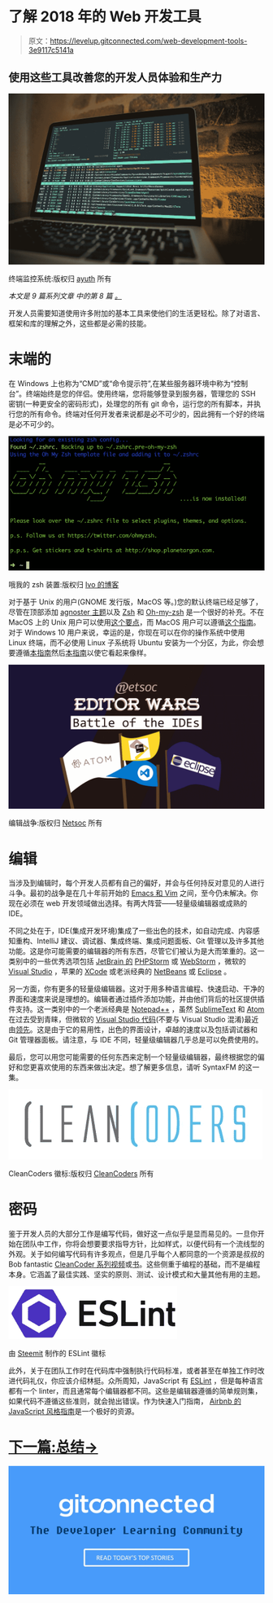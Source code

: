 # 了解 2018 年的 Web 开发工具

> 原文：<https://levelup.gitconnected.com/web-development-tools-3e9117c5141a>

## 使用这些工具改善您的开发人员体验和生产力

![](img/4f894c3d75ec748d2c28d43738dad49f.png)

终端监控系统:版权归 [ayuth](https://medium.com/ayuth/iterm2-zsh-oh-my-zsh-the-most-power-full-of-terminal-on-macos-bdb2823fb04c) 所有

*本文是 9 篇系列文章* *中的第 8 篇* [*。*](https://medium.com/@jordanmauricio/the-non-developers-guide-to-development-in-2018-7f023a2ff5e1)

开发人员需要知道使用许多附加的基本工具来使他们的生活更轻松。除了对语言、框架和库的理解之外，这些都是必需的技能。

# 末端的

在 Windows 上也称为“CMD”或“命令提示符”,在某些服务器环境中称为“控制台”。终端始终是您的伴侣。使用终端，您将能够登录到服务器，管理您的 SSH 密钥(一种更安全的密码形式)，处理您的所有 git 命令，运行您的所有脚本，并执行您的所有命令。终端对任何开发者来说都是必不可少的，因此拥有一个好的终端是必不可少的。

![](img/9d0a3d38f83f361ba83eee677d53bf68.png)

哦我的 zsh 装置:版权归 [Ivo 的博客](https://medium.com/ayuth/iterm2-zsh-oh-my-zsh-the-most-power-full-of-terminal-on-macos-bdb2823fb04c)

对于基于 Unix 的用户(GNOME 发行版，MacOS 等。)您的默认终端已经足够了，尽管在顶部添加 [agnoster 主题](https://github.com/agnoster/agnoster-zsh-theme)以及 [Zsh](https://gist.github.com/derhuerst/12a1558a4b408b3b2b6e) 和 [Oh-my-zsh](https://github.com/robbyrussell/oh-my-zsh) 是一个很好的补充。不在 MacOS 上的 Unix 用户可以使用[这个要点](https://gist.github.com/leemour/5749839)，而 MacOS 用户可以遵循[这个指南](https://medium.com/@genealabs/agnoster-theme-on-os-x-391d60effaf6)。对于 Windows 10 用户来说，幸运的是，你现在可以在你的操作系统中使用 Linux 终端，而不必使用 Linux 子系统将 Ubuntu 安装为一个分区，为此，你会想要遵循[本指南](https://www.howtogeek.com/249966/how-to-install-and-use-the-linux-bash-shell-on-windows-10/)然后[本指南](https://medium.com/@Andreas_cmj/how-to-setup-a-nice-looking-terminal-with-wsl-in-windows-10-creators-update-2b468ed7c326)以使它看起来像样。

![](img/18af1a2c2f58126fd61552fade58d84d.png)

编辑战争:版权归 [Netsoc](https://www.netsoc.tcd.ie/news/2017/10/editor-wars-ides/) 所有

# 编辑

当涉及到编辑时，每个开发人员都有自己的偏好，并会与任何持反对意见的人进行斗争。最初的战争是在几十年前开始的 [Emacs 和 Vim](https://en.wikipedia.org/wiki/Editor_war) 之间，至今仍未解决。你现在必须在 web 开发领域做出选择。有两大阵营——轻量级编辑器或成熟的 IDE。

不同之处在于，IDE(集成开发环境)集成了一些出色的技术，如自动完成、内容感知重构、IntelliJ 建议、调试器、集成终端、集成问题面板、Git 管理以及许多其他功能。这是你可能需要的编辑器的所有东西，尽管它们被认为是大而笨重的。这一类别中的一些优秀选项包括 [JetBrain 的](https://www.jetbrains.com/) [PHPStorm](https://www.jetbrains.com/phpstorm/) 或 [WebStorm](https://www.jetbrains.com/webstorm/) ，微软的 [Visual Studio](https://www.visualstudio.com/) ，苹果的 [XCode](https://developer.apple.com/xcode/) 或老派经典的 [NetBeans](https://netbeans.org/) 或 [Eclipse](https://www.eclipse.org/) 。

另一方面，你有更多的轻量级编辑器。这对于用多种语言编程、快速启动、干净的界面和速度来说是理想的。编辑者通过插件添加功能，并由他们背后的社区提供插件支持。这一类别中的一个老派经典是 [Notepad++](https://notepad-plus-plus.org/) ，虽然 [SublimeText](https://www.sublimetext.com/) 和 [Atom](https://atom.io/) 在过去受到青睐，但微软的 [Visual Studio 代码](https://code.visualstudio.com/)(不要与 Visual Studio 混淆)最近由[领先](https://syntax.fm/show/012/why-is-everyone-switching-to-vs-code)。这是由于它的易用性，出色的界面设计，卓越的速度以及包括调试器和 Git 管理器面板。请注意，与 IDE 不同，轻量级编辑器几乎总是可以免费使用的。

最后，您可以用您可能需要的任何东西来定制一个轻量级编辑器，最终根据您的偏好和您更喜欢使用的东西来做出决定。想了解更多信息，请听 SyntaxFM 的这一集。

![](img/d0a9a5bf4b7d02306f937acb781adb7a.png)

CleanCoders 徽标:版权归 [CleanCoders](https://cleancoders.com) 所有

# 密码

鉴于开发人员的大部分工作是编写代码，做好这一点似乎是显而易见的。一旦你开始在团队中工作，你将会想要要求指导方针，比如样式，以便代码有一个流线型的外观。关于如何编写代码有许多观点，但是几乎每个人都同意的一个资源是叔叔的 Bob fantastic [CleanCoder 系列视频](https://cleancoders.com/)或[书](https://www.amazon.com/Clean-Code-Handbook-Software-Craftsmanship/dp/0132350882)。这些侧重于编程的基础，而不是编程本身。它涵盖了最佳实践、坚实的原则、测试、设计模式和大量其他有用的主题。

![](img/948de4e8b17160ac573d72f51aded9ac.png)

由 [Steemit](https://steemit.com/development/@luschn/eslint-and-the-beauty-of-javascript-linting) 制作的 ESLint 徽标

此外，关于在团队工作时在代码库中强制执行代码标准，或者甚至在单独工作时改进代码礼仪，你应该介绍林挺。众所周知，JavaScript 有 [ESLint](https://eslint.org/) ，但是每种语言都有一个 linter，而且通常每个编辑器都不同。这些是编辑器遵循的简单规则集，如果代码不遵循这些准则，就会抛出错误。作为快速入门指南， [Airbnb 的 JavaScript 风格指南](https://github.com/airbnb/javascript)是一个极好的资源。

# [下一篇:总结→](https://medium.com/@jordanmauricio/summary-450eefa347f)

[![](img/439094b9a664ef0239afbc4565c6ca49.png)](https://levelup.gitconnected.com/)